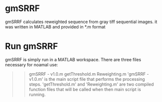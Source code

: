 # gmSRRF
gmSRRF calculates reweighted sequence from gray tiff sequential images. it was written in MATLAB and provided in *.m format

# Run gmSRRF
gmSRRF is simply run in a MATLAB workspace. There are three files necessary for noamal use:
>>gmSRRF - v1.0.m
getThreshold.m
Reweighting.m
'gmSRRF - v1.0.m' is the main script file that performs the processing steps. 'getThreshold.m' and 'Reweighting.m' are two compiled function files that will be called when then main script is running.
